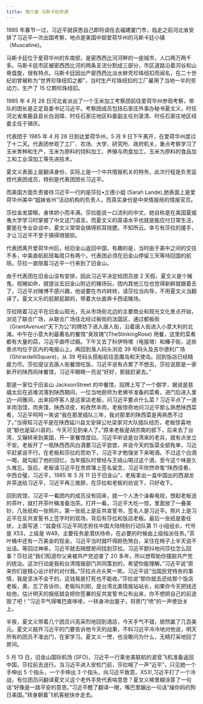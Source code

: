 ```yaml
---
title: 第六章 马斯卡廷奇遇
---
```


1985 年春节一过，习近平就获悉自己即将调任去福建厦门市，临走之前河北省安排了习近平一次出国考察，地点是美国中部爱荷华州的马斯卡廷小镇（Muscatine)。

马斯卡廷位于爱荷华州的东南部，是密西西比河河畔的一座城市，人口两万两千多。马斯卡廷市区被密西西比河的两条支流分割成三部分，市区道路沿着河谷和山脊盘旋，很有特点。马斯卡廷因出产密西西比淡水蚌壳珍珠纽扣而闻名，在二十世纪初曾被称为“世界珍珠纽扣之都”，当时生产珍珠纽扣的工厂雇用了当地一半的劳动力，生产了 15 亿颗珍珠纽扣。

1985 年 4 月 28 日河北省派出了一个玉米加工考察团前往爱荷华州参观考察，带队的团长是正定县委书记习近平。考察团成员包括石家庄外事办秘书夏文义，时任河北省束鹿县县长白润璋、时任石家庄地区科委副主任刘录清、时任石家庄地区经委主任于锡庆。

代表团于 1985 年 4 月 28 日到达爱荷华州，5 月 9 日下午离开，在爱荷华州度过了十二天。代表团参观了工厂、农场、大学、研究所、政府机关，重点考察学习了玉米育种和生产，玉米为原料的饲料加工、养殖与肉食加工，玉米为原料的食品加工和工业深加工等先进技术。

夏文义表面上是翻译身份，实际上是一个中共情报机关的特务，此次行程是负责监控代表团成员，特别是代表团团长习近平。

而美国方面负责接待习近平一行的是莎拉•兰德小姐 (Sarah Lande),她表面上是爱荷华州美中“姐妹省州”活动机构的负责人，而真实身份是中央情报局的情报官员。

莎拉金发碧眼，身体娇小而丰满。莎拉能说一口流利的中文，她自称是在美国夏威夷大学学习时掌握了中文这门语言。而夏文义的英语水平也就是能应付日常生活，要是在专业会谈中，夏文义常常会搞得抓耳挠腮，不知所云。幸亏有莎拉的援手，才让习近平不至于搞得很狼狈。

代表团离开爱荷华州后，经旧金山返回中国，有趣的是，当时由于美中之间的交往不多，中美直航航班每周只有两个。代表团必须在旧金山停留三天等待回国的航班。莎拉一直陪着习近平一行来到了旧金山。

由于代表团在旧金山没有安排，因此习近平决定给团员放 2 天假，夏文义是个赌鬼，视赌如命，就提议去旧金山附近的赌场玩，团内其他三位也觉得新鲜就跟着去了，习近平对赌博不感兴趣，他说要在市内转转，请莎拉当向导，不用夏文义当翻译了。夏文义乐的屁颠屁颠的，带着大伙直奔卡西诺赌场。

莎拉陪着习近平在旧金山观光，先从市场街北边的主要商业和观光文化景点开始，浏览了联合广场，从联合广场往北经过板街的法国区，通过都板街（GrantAvenue)“天下为公”的牌坊下进入唐人街，沿着唐人街进入小意大利的北滩。中午在小意大利最著名的餐馆“臭玫瑰”(TheStinkingRose) 用餐，这里的菜肴都有大量的蒜，习近平直呼过瘾。下午又去了科伊特塔（电报塔）和榛子街，这些景点均位于区内的电报山上。再回到渔人码头浏览 39 号码头及吉尔德利广场（GhirardelliSquare)，从 39 号码头搭船前往恶魔岛和天使岛。回到饭店已经精疲力尽。莎拉提议去唐人街餐馆吃饭，习近平说有点累了不想去，莎拉说那是一家新开的陕西风味餐馆，习近平眼睛一亮说“好好，那就赶紧去。”

那是一家位于旧金山 JacksonStreet 的中餐馆，招牌上写了一个御字，据说是慈禧太后在逃难流落到陕西期间，一位当地厨师为老佛爷准备的菜肴。进门后进入里边一间雅间，出来招呼客人是这家店老板，问习近平要点什么菜？习近平点了一道羊肉泡馍，肉夹馍，陕西凉皮，和孜然羊肉，老板惊奇地问习近平那么熟悉陕西菜肴，习近平呵呵一笑说“我在那里插队三年，我对那里的陕西菜是再熟悉不过了。”当得知习近平是在陕西延川县文安驿公社梁家河大队插队经历，老板惊喜地说“额也是延川县的，今天可见到亲人了。”原来老板是胡宗南的部下，后来去了台湾，又辗转来到美国，开一家餐馆度曰。习近平听说是台湾来的老兵，就有点坐立不安。老板开了一瓶陕西西风白酒要习近平尝尝，并说今天的饭菜全部免单，习近平赶紧说不行。在老板和莎拉的苦劝下，习近平才勉强坐下来喝酒。不过这个白酒一喝，就勾起了他的回忆，当年插队时曾经与王岐山喝过这个酒，至今这个味是久久难忘。饭后，老板请习近平在贵宾簿上签名留念，习近平欣然命笔“陕西佳肴，中西合璧，习近平，1985 年 5 月 11 日于旧金山”，老板拿出一盒中国出的西湖龙井茶送给习近平，习近平再三推辞，在莎拉和老板的劝说下，只好收下。

回到宾馆，习近平一看团内的成员没有回来，就一个人洗个澡看电视，想起老板送的茶叶，就打开茶叶桶准备泡茶。打开一看，习近平大吃一惊，里面放了一叠美钞，几张纸和一张照片。第一张纸上是反共宣誓书，签名人是习近平。照片上是习近平在反共宣誓书上签字时的现场，背后有莎拉和饭店老板。最后一张纸是委任状，上面写道：“兹委任习近平同志担任中国大陆特别行动队第 11 小组组长，代号是 X53，上级是 W49，主要任务是潜伏待命，在必要的时候由上级指派任务。”茶叶桶中还有一万美金的现金。习近平当时就吓得颜色煞白，呆住在椅子上半天说不出话。等回过神来，习近平就去隔壁房间找到莎拉。习近平颤抖地问莎拉怎么回事？莎拉说“我们知道你父亲被共产党迫害了 20 多年，所以想帮助你摆脱共产党的统治。这次行动是我和台湾情报部门共同策划的，希望你能理解。”习近平说“原来你们是精心设计好的对付我。”莎拉点点头笑一笑。习近平说“当国民党特务的事情，我是坚决不会干的。这钱我是打死也不能收。”莎拉说“那你就去还给那个饭店老板，奧，忘了告诉你，老板叫刘刚，是台湾北美情报站站长，如果你今天把钱还给他，估计明天的报纸就会把你签署的反共宣誓书公布出来，你不想把自己的前途毁了吧！”习近平气得嘴巴直哆嗦，一转身冲出屋子，将房门“喷”的一声使劲关上。

半夜，夏文义带着几个团员兴高采烈地回到酒店，今天手气不错，居然蠃了几百美元。夏文义敲开习近平的门要告诉他今天的战果，不料习近平冷冷地对他说，明天所有的团员不准出门，在家学习。夏文义一愣，也没敢问为什么，无精打采地回了房间。

5 月 13 日，旧金山国际机场 (SFO)，习近平一行乘坐美联航的波音飞机准备返回中国，莎拉前去送行。当习近平进入安检门前，莎拉喊了一声“近平”，只见她一个手伸出 5 个指头，一个手伸出 3 个指头，向习近平致意。X53!,习近平打了一个冷战，有位团员问翻译夏文义这个老外手势代表啥意思？夏文义稀里糊涂答了一句话“好像是一路平安的意思。”习近平瞪了翻译一眼，嘴巴里蹦出一句话“操你妈的狗日美国。”转身朝着飞机客舱快步走去。
